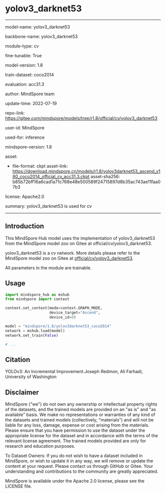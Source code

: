 # yolov3_darknet53

---

model-name: yolov3_darknet53

backbone-name: yolov3_darknet53

module-type: cv

fine-tunable: True

model-version: 1.8

train-dataset: coco2014

evaluation: acc31.3

author: MindSpore team

update-time: 2022-07-19

repo-link: <https://gitee.com/mindspore/models/tree/r1.8/official/cv/yolov3_darknet53>

user-id: MindSpore

used-for: inference

mindspore-version: 1.8

asset:

-
    file-format: ckpt
    asset-link: <https://download.mindspore.cn/models/r1.8/yolov3darknet53_ascend_v180_coco2014_official_cv_acc31.3.ckpt>
    asset-sha256: b85b72bff16a6cad1a71c768e48e500589f24715897d8b35ac743ae11faa07b3

license: Apache2.0

summary: yolov3_darknet53 is used for cv

---

## Introduction

This MindSpore Hub model uses the implementation of yolov3_darknet53 from the MindSpore model zoo on Gitee at official/cv/yolov3_darknet53.

yolov3_darknet53 is a cv network. More details please refer to the MindSpore model zoo on Gitee at [official/cv/yolov3_darknet53](https://gitee.com/mindspore/models/blob/r1.8/official/cv/yolov3_darknet53/README.md).

All parameters in the module are trainable.

## Usage

```python
import mindspore_hub as mshub
from mindspore import context

context.set_context(mode=context.GRAPH_MODE,
                    device_target="Ascend",
                    device_id=0)

model = "mindspore/1.8/yolov3darknet53_coco2014"
network = mshub.load(model)
network.set_train(False)

# ...
```

## Citation

YOLOv3: An Incremental Improvement.Joseph Redmon, Ali Farhadi, University of Washington

## Disclaimer

MindSpore ("we") do not own any ownership or intellectual property rights of the datasets, and the trained models are provided on an "as is" and "as available" basis. We make no representations or warranties of any kind of the datasets and trained models (collectively, “materials”) and will not be liable for any loss, damage, expense or cost arising from the materials. Please ensure that you have permission to use the dataset under the appropriate license for the dataset and in accordance with the terms of the relevant license agreement. The trained models provided are only for research and education purposes.

To Dataset Owners: If you do not wish to have a dataset included in MindSpore, or wish to update it in any way, we will remove or update the content at your request. Please contact us through GitHub or Gitee. Your understanding and contributions to the community are greatly appreciated.

MindSpore is available under the Apache 2.0 license, please see the LICENSE file.
